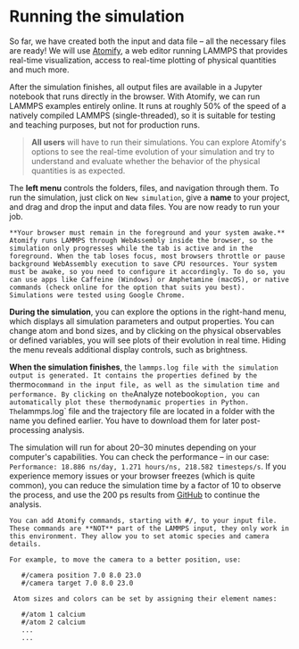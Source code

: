 # Running the simulation

So far, we have created both the input and data file – all the necessary files are ready! We will use [Atomify](https://andeplane.github.io/atomify/), a web editor running LAMMPS that provides real-time visualization, access to real-time plotting of physical quantities and much more. 

After the simulation finishes, all output files are available in a Jupyter notebook that runs directly in the browser. With Atomify, we can run LAMMPS examples entirely online. It runs at roughly 50% of the speed of a natively compiled LAMMPS (single-threaded), so it is suitable for testing and teaching purposes, but not for production runs.

> **All users** will have to run their simulations. You can explore Atomify's options to see the real-time evolution of your simulation and try to understand and evaluate whether the behavior of the physical quantities is as expected.

The **left menu** controls the folders, files, and navigation through them. To run the simulation, just click on `New simulation`, give a **name** to your project, and drag and drop the input and data files. You are now ready to run your job.

```{Note}
**Your browser must remain in the foreground and your system awake.** Atomify runs LAMMPS through WebAssembly inside the browser, so the simulation only progresses while the tab is active and in the foreground. When the tab loses focus, most browsers throttle or pause background WebAssembly execution to save CPU resources. Your system must be awake, so you need to configure it accordingly. To do so, you can use apps like Caffeine (Windows) or Amphetamine (macOS), or native commands (check online for the option that suits you best). Simulations were tested using Google Chrome. 
```

**During the simulation**, you can explore the options in the right-hand menu, which displays all simulation parameters and output properties. You can change atom and bond sizes, and by clicking on the physical observables or defined variables, you will see plots of their evolution in real time. Hiding the menu reveals additional display controls, such as brightness.

**When the simulation finishes**, the `lammps.log file with the simulation output is generated. It contains the properties defined by the `thermo` command in the input file, as well as the simulation time and performance. By clicking on the `Analyze notebook` option, you can automatically plot these thermodynamic properties in Python. The `lammps.log` file and the trajectory file are located in a folder with the name you defined earlier. You have to download them for later post-processing analysis. 

The simulation will run for about 20–30 minutes depending on your computer's capabilities. You can check the performance – in our case: `Performance: 18.886 ns/day, 1.271 hours/ns, 218.582 timesteps/s`. If you experience memory issues or your browser freezes (which is quite common), you can reduce the simulation time by a factor of 10 to observe the process, and use the 200 ps results from [GitHub](https://github.com/hegoimanzano/ICASCM2025/tree/main/results) to continue the analysis.

```{Tip}
You can add Atomify commands, starting with #/, to your input file. These commands are **NOT** part of the LAMMPS input, they only work in this environment. They allow you to set atomic species and camera details.

For example, to move the camera to a better position, use:

   #/camera position 7.0 8.0 23.0
   #/camera target 7.0 8.0 23.0

 Atom sizes and colors can be set by assigning their element names:

   #/atom 1 calcium
   #/atom 2 calcium
   ...
   ...
```

